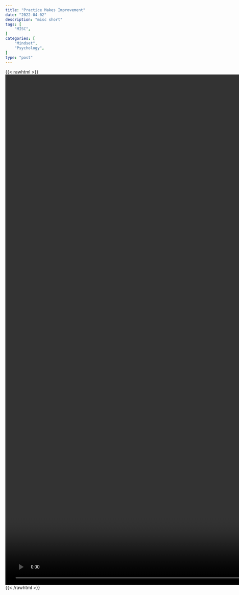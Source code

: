 ```yaml
---
title: "Practice Makes Improvement"
date: "2022-04-02"
description: "misc short"
tags: [
    "MISC",
]
categories: [
    "Mindset",
    "Psychology",
]
type: "post"
---
```

{{< rawhtml >}}
    <video style="height:40vh;width:auto" overflow="hidden" controls>
        <source src="https://clips.dev00ps.com/MISC/Practice_Makes_What%3F_%F0%9F%A7%90_ft_Les_Brown.mp4" type="video/mp4"> 
    </video>
{{< /rawhtml >}}